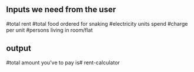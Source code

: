 ## Inputs we need from the user
#total rent
#total food ordered for snaking
#electricity units spend
#charge per unit
#persons living in room/flat

## output
#total amount you've to pay is# rent-calculator
